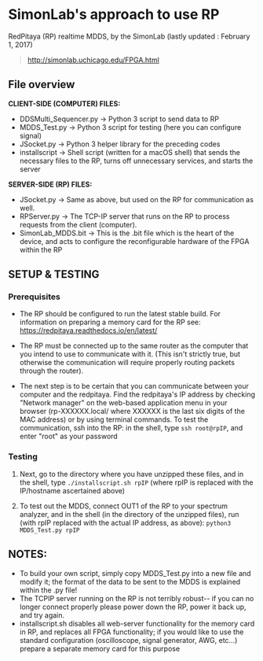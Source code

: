 # SimonLab's approach to use RP

RedPitaya (RP) realtime MDDS, by the SimonLab (lastly updated : February 1, 2017)
> http://simonlab.uchicago.edu/FPGA.html

## File overview
**CLIENT-SIDE (COMPUTER) FILES:**
- DDSMulti_Sequencer.py -> Python 3 script to send data to RP
- MDDS_Test.py -> Python 3 script for testing (here you can configure signal)
- JSocket.py -> Python 3 helper library for the preceding codes
- installscript -> Shell script (written for a macOS shell) that sends the necessary files to the RP, turns off unnecessary services, and starts the server

**SERVER-SIDE (RP) FILES:**
- JSocket.py -> Same as above, but used on the RP for communication as well.
- RPServer.py -> The TCP-IP server that runs on the RP to process requests from the client (computer).
- SimonLab_MDDS.bit -> This is the .bit file which is the heart of the device, and acts to configure the reconfigurable hardware of the FPGA within the RP


## SETUP  & TESTING
### Prerequisites
- The RP should be configured to run the latest stable build. For information on preparing a memory card for the RP see: https://redpitaya.readthedocs.io/en/latest/

- The RP must be connected up to the same router as the computer that you intend to use to communicate with it. (This isn't strictly true, but otherwise the communication will require properly routing packets through the router).

- The next step is to be certain that you can communicate between your computer and the redpitaya. Find the redpitaya's IP address by checking "Network manager" on the web-based application menu in your browser (rp-XXXXXX.local/ where XXXXXX is the last six digits of the MAC address) or by using terminal commands. To test the communication, ssh into the RP: in the shell, type `ssh root@rpIP`, and enter "root" as your password

### Testing
1. Next, go to the directory where you have unzipped these files, and in the shell, type `./installscript.sh rpIP` (where rpIP is replaced with the IP/hostname ascertained above)

2. To test out the MDDS, connect OUT1 of the RP to your spectrum analyzer, and in the shell (in the directory of the unzipped files), run (with rpIP replaced with the actual IP address, as above):
`python3 MDDS_Test.py rpIP`

## NOTES:
- To build your own script, simply copy MDDS_Test.py into a new file and modify it; the format of the data to be sent to the MDDS is explained within the .py file!
- The TCPIP server running on the RP is not terribly robust-- if you can no longer connect properly please power down the RP, power it back up, and try again.
- installscript.sh disables all web-server functionality for the memory card in RP, and replaces all FPGA functionality; if you would like to use the standard configuration (oscilloscope, signal generator, AWG, etc...) prepare a separate memory card for this purpose
